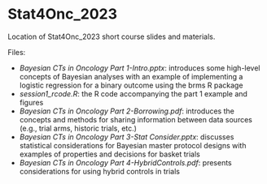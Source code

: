 # Stat4Onc_2023
Location of Stat4Onc_2023 short course slides and materials.

Files:
- *Bayesian CTs in Oncology Part 1-Intro.pptx*: introduces some high-level concepts of Bayesian analyses with an example of implementing a logistic regression for a binary outcome using the brms R package
- *session1_rcode.R*: the R code accompanying the part 1 example and figures
- *Bayesian CTs in Oncology Part 2-Borrowing.pdf*: introduces the concepts and methods for sharing information between data sources (e.g., trial arms, historic trials, etc.)
- *Bayesian CTs in Oncology Part 3-Stat Consider.pptx*: discusses statistical considerations for Bayesian master protocol designs with examples of properties and decisions for basket trials
- *Bayesian CTs in Oncology Part 4-HybridControls.pdf*: presents considerations for using hybrid controls in trials
